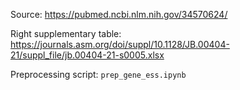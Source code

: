 Source: https://pubmed.ncbi.nlm.nih.gov/34570624/

Right supplementary table: https://journals.asm.org/doi/suppl/10.1128/JB.00404-21/suppl_file/jb.00404-21-s0005.xlsx

Preprocessing script: `prep_gene_ess.ipynb`
